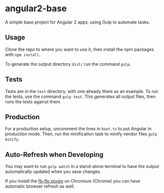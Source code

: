 # angular2-base
A simple base project for Angular 2 apps, using Gulp to automate tasks.

## Usage
Clone the repo to where you want to use it, then install the npm packages with `npm install`.

To generate the output directory `dist/` run the command `gulp`.

## Tests

Tests are in the `test` directory, with one already there as an example. To run the tests, use the command `gulp test`. This generates all output files, then runs the tests against them.

## Production

For a production setup, uncomment the lines in `boot.ts` to put Angular in production mode. Then, run the minification task to minify vendor files `gulp minify`.

## Auto-Refresh when Developing

You may want to run `gulp watch` in a stand-alone terminal to have the output automatically updated when you save changes.

If you install the [fb-flo plugin](https://chrome.google.com/webstore/detail/fb-flo/ahkfhobdidabddlalamkkiafpipdfchp) on Chromium (Chrome) you can have automatic browser refresh as well.
